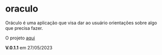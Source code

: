 # oraculo

Oráculo é uma aplicação que visa dar ao usuário orientações sobre algo que precisa fazer.

O projeto <a href="https://lenalucky.github.io/oraculo/">aqui</a>

<b>V.0.1.1</b> em 27/05/2023
